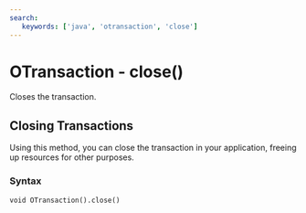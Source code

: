 ```yaml
---
search:
   keywords: ['java', 'otransaction', 'close']
---
```


# OTransaction - close()

Closes the transaction.

## Closing Transactions

Using this method, you can close the transaction in your application, freeing up resources for other purposes.

### Syntax

```
void OTransaction().close()
```
